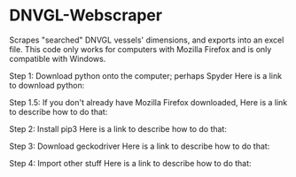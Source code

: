# DNVGL-Webscraper
Scrapes "searched" DNVGL vessels' dimensions, and exports into an excel file.
This code only works for computers with Mozilla Firefox and is only compatible with Windows.

Step 1: Download python onto the computer; perhaps Spyder
Here is a link to download python:

Step 1.5: If you don't already have Mozilla Firefox downloaded,
Here is a link to describe how to do that:

Step 2: Install pip3
Here is a link to describe how to do that:

Step 3: Download geckodriver
Here is a link to describe how to do that:

Step 4: Import other stuff
Here is a link to describe how to do that:
